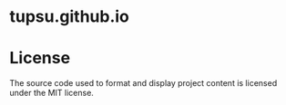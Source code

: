 # tupsu.github.io

# License
The source code used to format and display project content is licensed under the MIT license.
